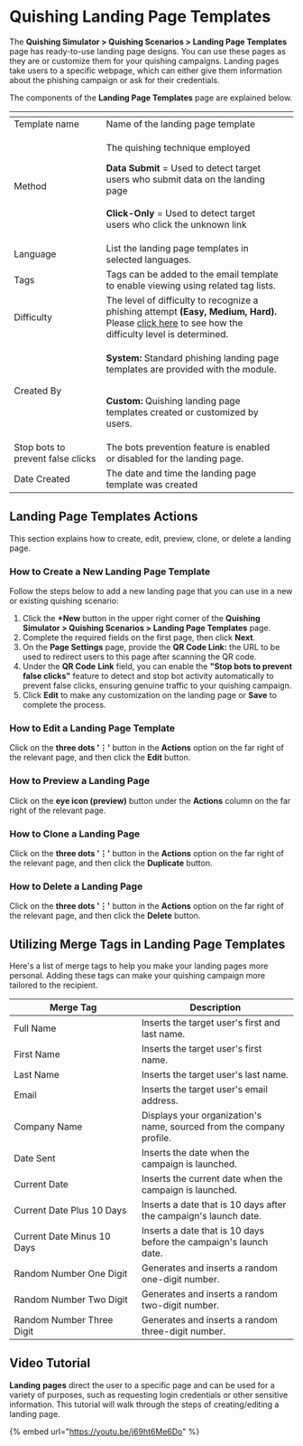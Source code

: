 # Quishing Landing Page Templates

The **Quishing Simulator > Quishing Scenarios > Landing Page Templates** page has ready-to-use landing page designs. You can use these pages as they are or customize them for your quishing campaigns. Landing pages take users to a specific webpage, which can either give them information about the phishing campaign or ask for their credentials.

The components of the **Landing Page Templates** page are explained below.

<table data-header-hidden><thead><tr><th width="147.5"></th><th></th><th data-hidden></th></tr></thead><tbody><tr><td>Template name</td><td>Name of the landing page template</td><td></td></tr><tr><td>Method</td><td><p>The quishing technique employed</p><p></p><p><strong>Data Submit</strong> = Used to detect target users who submit data on the landing page<br><br><strong>Click-Only</strong> = Used to detect target users who click the unknown link</p></td><td></td></tr><tr><td>Language</td><td>List the landing page templates in selected languages.</td><td></td></tr><tr><td>Tags</td><td>Tags can be added to the email template to enable viewing using related tag lists.</td><td></td></tr><tr><td>Difficulty</td><td>The level of difficulty to recognize a phishing attempt <strong>(Easy, Medium, Hard).</strong> Please <a href="../../phishing-simulator/#q-how-is-the-difficulty-level-determined">click here</a> to see how the difficulty level is determined.</td><td></td></tr><tr><td>Created By</td><td><p><strong>System:</strong> Standard phishing landing page templates are provided with the module.</p><p><br><strong>Custom:</strong> Quishing landing page templates created or customized by users.</p></td><td></td></tr><tr><td>Stop bots to prevent false clicks</td><td>The bots prevention feature is enabled or disabled for the landing page.</td><td></td></tr><tr><td>Date Created</td><td>The date and time the landing page template was created</td><td></td></tr></tbody></table>

## Landing Page Templates Actions

This section explains how to create, edit, preview, clone, or delete a landing page.

### How to Create a New Landing Page Template

Follow the steps below to add a new landing page that you can use in a new or existing quishing scenario:

1. Click the **+New** button in the upper right corner of the **Quishing Simulator > Quishing Scenarios > Landing Page Templates** page.
2. Complete the required fields on the first page, then click **Next**.
3. On the **Page Settings** page, provide the **QR Code Link:** the URL to be used to redirect users to this page after scanning the QR code.
4. Under the **QR Code** **Link** field, you can enable the **"Stop bots to prevent false clicks"** feature to detect and stop bot activity automatically to prevent false clicks, ensuring genuine traffic to your quishing campaign.
5. Click **Edit** to make any customization on the landing page or **Save** to complete the process.

### How to Edit a Landing Page Template

Click on the **three dots '⋮'** button in the **Actions** option on the far right of the relevant page, and then click the **Edit** button.

### How to Preview a Landing Page

Click on the **eye icon (preview)** button under the **Actions** column on the far right of the relevant page.

### How to Clone a Landing Page

Click on the **three dots '⋮'** button in the **Actions** option on the far right of the relevant page, and then click the **Duplicate** button.

### How to Delete a Landing Page

Click on the **three dots '⋮'** button in the **Actions** option on the far right of the relevant page, and then click the **Delete** button.

## **Utilizing Merge Tags in Landing Page Templates**

Here's a list of merge tags to help you make your landing pages more personal. Adding these tags can make your quishing campaign more tailored to the recipient.

<table><thead><tr><th width="210.5">Merge Tag</th><th>Description</th></tr></thead><tbody><tr><td>Full Name</td><td>Inserts the target user's first and last name.</td></tr><tr><td>First Name</td><td>Inserts the target user's first name.</td></tr><tr><td>Last Name</td><td>Inserts the target user's last name.</td></tr><tr><td>Email</td><td>Inserts the target user's email address.</td></tr><tr><td>Company Name</td><td>Displays your organization's name, sourced from the company profile.</td></tr><tr><td>Date Sent</td><td>Inserts the date when the campaign is launched.</td></tr><tr><td>Current Date</td><td>Inserts the current date when the campaign is launched.</td></tr><tr><td>Current Date Plus 10 Days</td><td>Inserts a date that is 10 days after the campaign's launch date.</td></tr><tr><td>Current Date Minus 10 Days</td><td>Inserts a date that is 10 days before the campaign's launch date.</td></tr><tr><td>Random Number One Digit</td><td>Generates and inserts a random one-digit number.</td></tr><tr><td>Random Number Two Digit</td><td>Generates and inserts a random two-digit number.</td></tr><tr><td>Random Number Three Digit</td><td>Generates and inserts a random three-digit number.</td></tr></tbody></table>

## Video Tutorial

**Landing** **pages** direct the user to a specific page and can be used for a variety of purposes, such as requesting login credentials or other sensitive information. This tutorial will walk through the steps of creating/editing a landing page.

{% embed url="https://youtu.be/j69ht6Me6Do" %}
